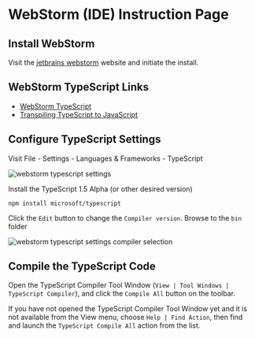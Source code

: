 # WebStorm (IDE) Instruction Page

## Install WebStorm

Visit the [jetbrains webstorm](https://www.jetbrains.com/webstorm) website and initiate the install.

## WebStorm TypeScript Links

* [WebStorm TypeScript](https://www.jetbrains.com/webstorm/help/typescript-support.html)
* [Transpiling TypeScript to JavaScript](https://www.jetbrains.com/webstorm/help/transpiling-typescript-to-javascript.html)

## Configure TypeScript Settings

Visit File - Settings - Languages & Frameworks - TypeScript

![webstorm typescript settings](https://cloud.githubusercontent.com/assets/10272832/7295569/7bd0377e-e974-11e4-8d6d-89ebe5fdc16d.jpg)

Install the TypeScript 1.5 Alpha (or other desired version)

```
npm install microsoft/typescript
```

Click the `Edit` button to change the `Compiler version`.  Browse to the `bin` folder

![webstorm typescript settings compiler selection](https://cloud.githubusercontent.com/assets/10272832/7295591/b515df48-e974-11e4-8479-68b90265cff7.jpg)

## Compile the TypeScript Code

Open the TypeScript Compiler Tool Window (`View | Tool Windows | TypeScript Compiler`), and click the `Compile All` button on the toolbar.

If you have not opened the TypeScript Compiler Tool Window yet and it is not available from the View menu, choose `Help | Find Action`, then find and launch the `TypeScript Compile All` action from the list.
